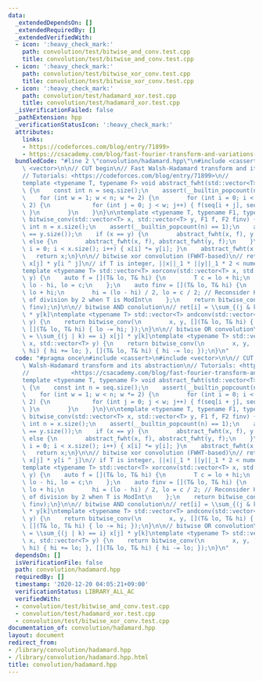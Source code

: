 ```yaml
---
data:
  _extendedDependsOn: []
  _extendedRequiredBy: []
  _extendedVerifiedWith:
  - icon: ':heavy_check_mark:'
    path: convolution/test/bitwise_and_conv.test.cpp
    title: convolution/test/bitwise_and_conv.test.cpp
  - icon: ':heavy_check_mark:'
    path: convolution/test/bitwise_xor_conv.test.cpp
    title: convolution/test/bitwise_xor_conv.test.cpp
  - icon: ':heavy_check_mark:'
    path: convolution/test/hadamard_xor.test.cpp
    title: convolution/test/hadamard_xor.test.cpp
  _isVerificationFailed: false
  _pathExtension: hpp
  _verificationStatusIcon: ':heavy_check_mark:'
  attributes:
    links:
    - https://codeforces.com/blog/entry/71899>
    - https://csacademy.com/blog/fast-fourier-transform-and-variations-of-it>
  bundledCode: "#line 2 \"convolution/hadamard.hpp\"\n#include <cassert>\n#include\
    \ <vector>\n\n// CUT begin\n// Fast Walsh-Hadamard transform and its abstraction\n\
    // Tutorials: <https://codeforces.com/blog/entry/71899>\n//            <https://csacademy.com/blog/fast-fourier-transform-and-variations-of-it>\n\
    template <typename T, typename F> void abstract_fwht(std::vector<T>& seq, F f)\
    \ {\n    const int n = seq.size();\n    assert(__builtin_popcount(n) == 1);\n\
    \    for (int w = 1; w < n; w *= 2) {\n        for (int i = 0; i < n; i += w *\
    \ 2) {\n            for (int j = 0; j < w; j++) { f(seq[i + j], seq[i + j + w]);\
    \ }\n        }\n    }\n}\n\ntemplate <typename T, typename F1, typename F2> std::vector<T>\
    \ bitwise_conv(std::vector<T> x, std::vector<T> y, F1 f, F2 finv) {\n    const\
    \ int n = x.size();\n    assert(__builtin_popcount(n) == 1);\n    assert(x.size()\
    \ == y.size());\n    if (x == y) {\n        abstract_fwht(x, f), y = x;\n    }\
    \ else {\n        abstract_fwht(x, f), abstract_fwht(y, f);\n    }\n    for (size_t\
    \ i = 0; i < x.size(); i++) { x[i] *= y[i]; }\n    abstract_fwht(x, finv);\n \
    \   return x;\n}\n\n// bitwise xor convolution (FWHT-based)\n// ret[i] = \\sum_j\
    \ x[j] * y[i ^ j]\n// if T is integer, ||x||_1 * ||y||_1 * 2 < numeric_limits<T>::max()\n\
    template <typename T> std::vector<T> xorconv(std::vector<T> x, std::vector<T>\
    \ y) {\n    auto f = [](T& lo, T& hi) {\n        T c = lo + hi;\n        hi =\
    \ lo - hi, lo = c;\n    };\n    auto finv = [](T& lo, T& hi) {\n        T c =\
    \ lo + hi;\n        hi = (lo - hi) / 2, lo = c / 2; // Reconsider HEAVY complexity\
    \ of division by 2 when T is ModInt\n    };\n    return bitwise_conv(x, y, f,\
    \ finv);\n}\n\n// bitwise AND conolution\n// ret[i] = \\sum_{(j & k) == i} x[j]\
    \ * y[k]\ntemplate <typename T> std::vector<T> andconv(std::vector<T> x, std::vector<T>\
    \ y) {\n    return bitwise_conv(\n        x, y, [](T& lo, T& hi) { lo += hi; },\
    \ [](T& lo, T& hi) { lo -= hi; });\n}\n\n// bitwise OR convolution\n// ret[i]\
    \ = \\sum_{(j | k) == i} x[j] * y[k]\ntemplate <typename T> std::vector<T> orconv(std::vector<T>\
    \ x, std::vector<T> y) {\n    return bitwise_conv(\n        x, y, [](T& lo, T&\
    \ hi) { hi += lo; }, [](T& lo, T& hi) { hi -= lo; });\n}\n"
  code: "#pragma once\n#include <cassert>\n#include <vector>\n\n// CUT begin\n// Fast\
    \ Walsh-Hadamard transform and its abstraction\n// Tutorials: <https://codeforces.com/blog/entry/71899>\n\
    //            <https://csacademy.com/blog/fast-fourier-transform-and-variations-of-it>\n\
    template <typename T, typename F> void abstract_fwht(std::vector<T>& seq, F f)\
    \ {\n    const int n = seq.size();\n    assert(__builtin_popcount(n) == 1);\n\
    \    for (int w = 1; w < n; w *= 2) {\n        for (int i = 0; i < n; i += w *\
    \ 2) {\n            for (int j = 0; j < w; j++) { f(seq[i + j], seq[i + j + w]);\
    \ }\n        }\n    }\n}\n\ntemplate <typename T, typename F1, typename F2> std::vector<T>\
    \ bitwise_conv(std::vector<T> x, std::vector<T> y, F1 f, F2 finv) {\n    const\
    \ int n = x.size();\n    assert(__builtin_popcount(n) == 1);\n    assert(x.size()\
    \ == y.size());\n    if (x == y) {\n        abstract_fwht(x, f), y = x;\n    }\
    \ else {\n        abstract_fwht(x, f), abstract_fwht(y, f);\n    }\n    for (size_t\
    \ i = 0; i < x.size(); i++) { x[i] *= y[i]; }\n    abstract_fwht(x, finv);\n \
    \   return x;\n}\n\n// bitwise xor convolution (FWHT-based)\n// ret[i] = \\sum_j\
    \ x[j] * y[i ^ j]\n// if T is integer, ||x||_1 * ||y||_1 * 2 < numeric_limits<T>::max()\n\
    template <typename T> std::vector<T> xorconv(std::vector<T> x, std::vector<T>\
    \ y) {\n    auto f = [](T& lo, T& hi) {\n        T c = lo + hi;\n        hi =\
    \ lo - hi, lo = c;\n    };\n    auto finv = [](T& lo, T& hi) {\n        T c =\
    \ lo + hi;\n        hi = (lo - hi) / 2, lo = c / 2; // Reconsider HEAVY complexity\
    \ of division by 2 when T is ModInt\n    };\n    return bitwise_conv(x, y, f,\
    \ finv);\n}\n\n// bitwise AND conolution\n// ret[i] = \\sum_{(j & k) == i} x[j]\
    \ * y[k]\ntemplate <typename T> std::vector<T> andconv(std::vector<T> x, std::vector<T>\
    \ y) {\n    return bitwise_conv(\n        x, y, [](T& lo, T& hi) { lo += hi; },\
    \ [](T& lo, T& hi) { lo -= hi; });\n}\n\n// bitwise OR convolution\n// ret[i]\
    \ = \\sum_{(j | k) == i} x[j] * y[k]\ntemplate <typename T> std::vector<T> orconv(std::vector<T>\
    \ x, std::vector<T> y) {\n    return bitwise_conv(\n        x, y, [](T& lo, T&\
    \ hi) { hi += lo; }, [](T& lo, T& hi) { hi -= lo; });\n}\n"
  dependsOn: []
  isVerificationFile: false
  path: convolution/hadamard.hpp
  requiredBy: []
  timestamp: '2020-12-20 04:05:21+09:00'
  verificationStatus: LIBRARY_ALL_AC
  verifiedWith:
  - convolution/test/bitwise_and_conv.test.cpp
  - convolution/test/hadamard_xor.test.cpp
  - convolution/test/bitwise_xor_conv.test.cpp
documentation_of: convolution/hadamard.hpp
layout: document
redirect_from:
- /library/convolution/hadamard.hpp
- /library/convolution/hadamard.hpp.html
title: convolution/hadamard.hpp
---
```

